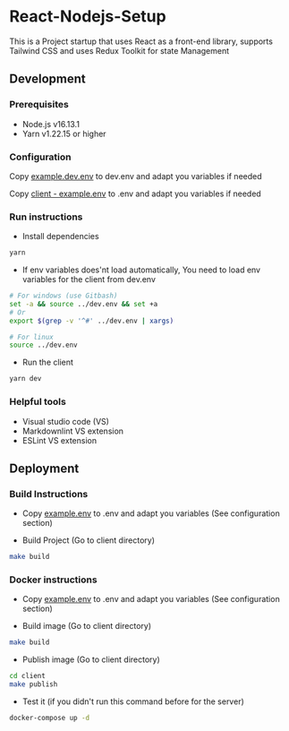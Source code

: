 # React-Nodejs-Setup

This is a Project startup that uses React as a front-end library, supports Tailwind CSS and uses Redux Toolkit for state Management

## Development

### Prerequisites

- Node.js v16.13.1
- Yarn v1.22.15 or higher

### Configuration

Copy [example.dev.env](example.dev.env) to dev.env and adapt you variables if needed

Copy [client - example.env](client/example.env) to .env and adapt you variables if needed

### Run instructions

- Install dependencies

```sh
yarn
```

- If env variables does'nt load automatically, You need to load env variables for the client from dev.env

```sh
# For windows (use Gitbash)
set -a && source ../dev.env && set +a
# Or
export $(grep -v '^#' ../dev.env | xargs)

# For linux
source ../dev.env

```

- Run the client

```sh
yarn dev
```

### Helpful tools

- Visual studio code (VS)
- Markdownlint VS extension
- ESLint VS extension

## Deployment

### Build Instructions

- Copy [example.env](example.env) to .env and adapt you variables (See configuration section)

- Build Project (Go to client directory)

```sh
make build
```

### Docker instructions

- Copy [example.env](example.env) to .env and adapt you variables (See configuration section)

- Build image (Go to client directory)

```sh
make build
```

- Publish image (Go to client directory)

```sh
cd client
make publish
```

- Test it (if you didn't run this command before for the server)

```sh
docker-compose up -d
```

